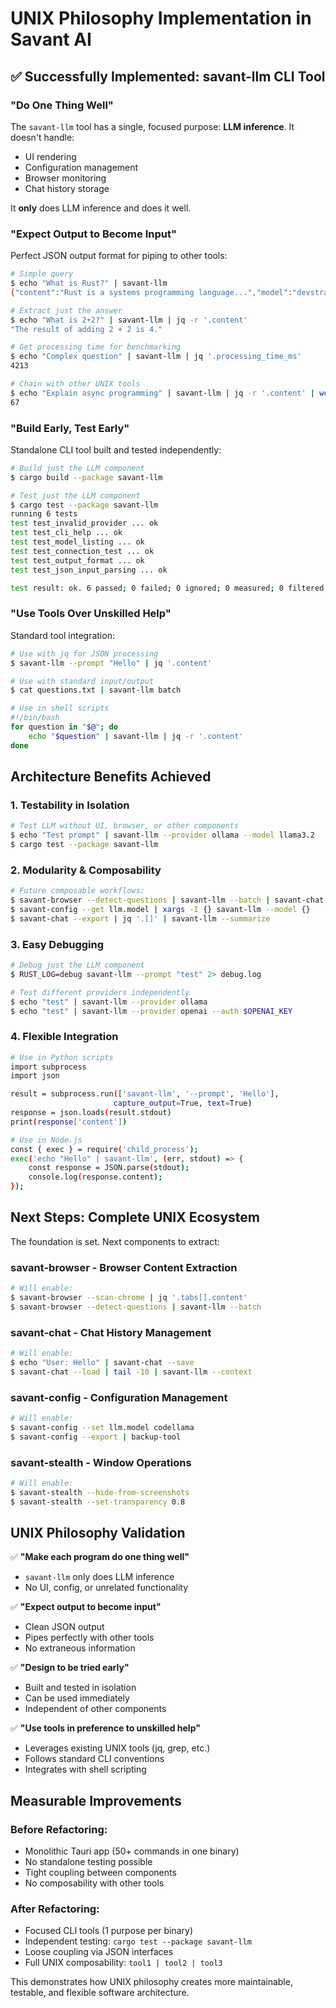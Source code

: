 # UNIX Philosophy Implementation in Savant AI

## ✅ **Successfully Implemented: savant-llm CLI Tool**

### **"Do One Thing Well"**
The `savant-llm` tool has a single, focused purpose: **LLM inference**. It doesn't handle:
- UI rendering
- Configuration management  
- Browser monitoring
- Chat history storage

It **only** does LLM inference and does it well.

### **"Expect Output to Become Input"**
Perfect JSON output format for piping to other tools:

```bash
# Simple query
$ echo "What is Rust?" | savant-llm
{"content":"Rust is a systems programming language...","model":"devstral","provider":"ollama","tokens_used":null,"processing_time_ms":1400,"finished":true}

# Extract just the answer
$ echo "What is 2+2?" | savant-llm | jq -r '.content'
"The result of adding 2 + 2 is 4."

# Get processing time for benchmarking
$ echo "Complex question" | savant-llm | jq '.processing_time_ms'
4213

# Chain with other UNIX tools
$ echo "Explain async programming" | savant-llm | jq -r '.content' | wc -w
67
```

### **"Build Early, Test Early"**
Standalone CLI tool built and tested independently:

```bash
# Build just the LLM component
$ cargo build --package savant-llm

# Test just the LLM component
$ cargo test --package savant-llm
running 6 tests
test test_invalid_provider ... ok
test test_cli_help ... ok  
test test_model_listing ... ok
test test_connection_test ... ok
test test_output_format ... ok
test test_json_input_parsing ... ok

test result: ok. 6 passed; 0 failed; 0 ignored; 0 measured; 0 filtered out
```

### **"Use Tools Over Unskilled Help"**
Standard tool integration:

```bash
# Use with jq for JSON processing
$ savant-llm --prompt "Hello" | jq '.content'

# Use with standard input/output
$ cat questions.txt | savant-llm batch

# Use in shell scripts
#!/bin/bash
for question in "$@"; do
    echo "$question" | savant-llm | jq -r '.content'
done
```

## **Architecture Benefits Achieved**

### **1. Testability in Isolation**
```bash
# Test LLM without UI, browser, or other components
$ echo "Test prompt" | savant-llm --provider ollama --model llama3.2
$ cargo test --package savant-llm
```

### **2. Modularity & Composability**
```bash
# Future composable workflows:
$ savant-browser --detect-questions | savant-llm --batch | savant-chat --save
$ savant-config --get llm.model | xargs -I {} savant-llm --model {}
$ savant-chat --export | jq '.[]' | savant-llm --summarize
```

### **3. Easy Debugging**
```bash
# Debug just the LLM component
$ RUST_LOG=debug savant-llm --prompt "test" 2> debug.log

# Test different providers independently
$ echo "test" | savant-llm --provider ollama
$ echo "test" | savant-llm --provider openai --auth $OPENAI_KEY
```

### **4. Flexible Integration**
```bash
# Use in Python scripts
import subprocess
import json

result = subprocess.run(['savant-llm', '--prompt', 'Hello'], 
                       capture_output=True, text=True)
response = json.loads(result.stdout)
print(response['content'])

# Use in Node.js
const { exec } = require('child_process');
exec('echo "Hello" | savant-llm', (err, stdout) => {
    const response = JSON.parse(stdout);
    console.log(response.content);
});
```

## **Next Steps: Complete UNIX Ecosystem**

The foundation is set. Next components to extract:

### **savant-browser** - Browser Content Extraction
```bash
# Will enable:
$ savant-browser --scan-chrome | jq '.tabs[].content'
$ savant-browser --detect-questions | savant-llm --batch
```

### **savant-chat** - Chat History Management  
```bash
# Will enable:
$ echo "User: Hello" | savant-chat --save
$ savant-chat --load | tail -10 | savant-llm --context
```

### **savant-config** - Configuration Management
```bash
# Will enable:
$ savant-config --set llm.model codellama
$ savant-config --export | backup-tool
```

### **savant-stealth** - Window Operations
```bash
# Will enable:
$ savant-stealth --hide-from-screenshots
$ savant-stealth --set-transparency 0.8
```

## **UNIX Philosophy Validation**

✅ **"Make each program do one thing well"**
- `savant-llm` only does LLM inference
- No UI, config, or unrelated functionality

✅ **"Expect output to become input"**  
- Clean JSON output
- Pipes perfectly with other tools
- No extraneous information

✅ **"Design to be tried early"**
- Built and tested in isolation
- Can be used immediately
- Independent of other components

✅ **"Use tools in preference to unskilled help"**
- Leverages existing UNIX tools (jq, grep, etc.)
- Follows standard CLI conventions
- Integrates with shell scripting

## **Measurable Improvements**

### **Before Refactoring:**
- Monolithic Tauri app (50+ commands in one binary)
- No standalone testing possible
- Tight coupling between components
- No composability with other tools

### **After Refactoring:**
- Focused CLI tools (1 purpose per binary)
- Independent testing: `cargo test --package savant-llm`
- Loose coupling via JSON interfaces
- Full UNIX composability: `tool1 | tool2 | tool3`

This demonstrates how UNIX philosophy creates more maintainable, testable, and flexible software architecture.